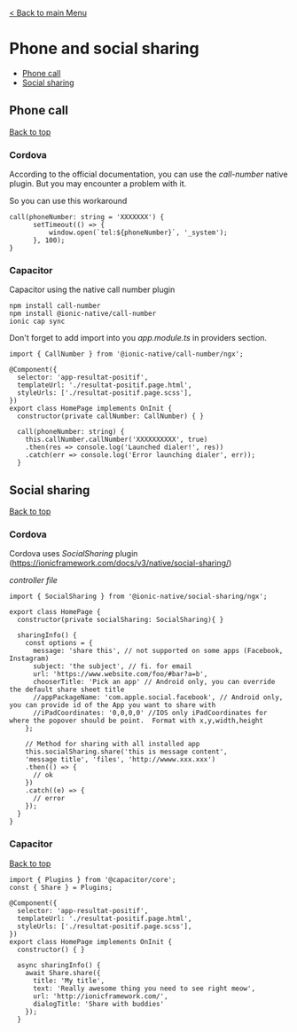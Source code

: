 [< Back to main Menu](https://github.com/gsoulie/Mobile-App-Development/blob/master/ionic2-test.md)    

# Phone and social sharing

* [Phone call](#phone-call)   
* [Social sharing](#social-sharing)    

## Phone call
[Back to top](#phone-and-social-sharing) 

### Cordova
According to the official documentation, you can use the *call-number* native plugin. But you may encounter a problem with it.

So you can use this workaround 

```
call(phoneNumber: string = 'XXXXXXX') {
      setTimeout(() => {
          window.open(`tel:${phoneNumber}`, '_system');
      }, 100);
}
```
### Capacitor

Capacitor using the native call number plugin

```
npm install call-number
npm install @ionic-native/call-number
ionic cap sync
```

Don't forget to add import into you *app.module.ts* in providers section.

```
import { CallNumber } from '@ionic-native/call-number/ngx';

@Component({
  selector: 'app-resultat-positif',
  templateUrl: './resultat-positif.page.html',
  styleUrls: ['./resultat-positif.page.scss'],
})
export class HomePage implements OnInit {
  constructor(private callNumber: CallNumber) { }
  
  call(phoneNumber: string) {
    this.callNumber.callNumber('XXXXXXXXXX', true)
    .then(res => console.log('Launched dialer!', res))
    .catch(err => console.log('Error launching dialer', err));
  }
```

## Social sharing
[Back to top](#phone-and-social-sharing) 

### Cordova

Cordova uses *SocialSharing* plugin (https://ionicframework.com/docs/v3/native/social-sharing/)

*controller file*

```
import { SocialSharing } from '@ionic-native/social-sharing/ngx';

export class HomePage {
  constructor(private socialSharing: SocialSharing){ }
  
  sharingInfo() {
    const options = {
      message: 'share this', // not supported on some apps (Facebook, Instagram)
      subject: 'the subject', // fi. for email
      url: 'https://www.website.com/foo/#bar?a=b',
      chooserTitle: 'Pick an app' // Android only, you can override the default share sheet title
      //appPackageName: 'com.apple.social.facebook', // Android only, you can provide id of the App you want to share with
      //iPadCoordinates: '0,0,0,0' //IOS only iPadCoordinates for where the popover should be point.  Format with x,y,width,height
    };
    
    // Method for sharing with all installed app
    this.socialSharing.share('this is message content',
    'message title', 'files', 'http://wwww.xxx.xxx')
    .then(() => {
      // ok
    })
    .catch((e) => {
      // error
    });
  }
}
```

### Capacitor
[Back to top](#phone-and-social-sharing) 

```
import { Plugins } from '@capacitor/core';
const { Share } = Plugins;

@Component({
  selector: 'app-resultat-positif',
  templateUrl: './resultat-positif.page.html',
  styleUrls: ['./resultat-positif.page.scss'],
})
export class HomePage implements OnInit {
  constructor() { }

  async sharingInfo() {
    await Share.share({
      title: 'My title',
      text: 'Really awesome thing you need to see right meow',
      url: 'http://ionicframework.com/',
      dialogTitle: 'Share with buddies'
    });
  }
```
